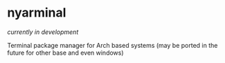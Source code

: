 # nyarminal
*currently in development*

Terminal package manager for Arch based systems (may be ported in the future for other base and even windows)
